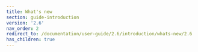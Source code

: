 ```yaml
---
title: What's new
section: guide-introduction
version: '2.6'
nav_order: 2
redirect_to: /documentation/user-guide/2.6/introduction/whats-new/2.6
has_children: true
---
```

